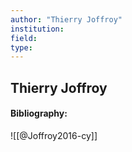 ```yaml
---
author: "Thierry Joffroy"
institution:
field:
type:
---
```


## Thierry Joffroy
#### Bibliography:

![[@Joffroy2016-cy]]